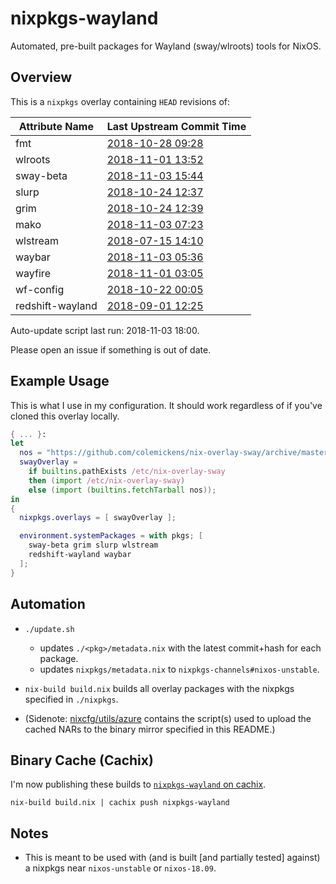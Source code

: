 # nixpkgs-wayland

Automated, pre-built packages for Wayland (sway/wlroots) tools for NixOS.

## Overview

This is a `nixpkgs` overlay containing `HEAD` revisions of:

<!--pkgs-->
| Attribute Name | Last Upstream Commit Time |
| -------------- | ------------------------- |
| fmt | [2018-10-28 09:28](https://github.com/fmtlib/fmt/commits/36161284e246b400a7967df2de98cba1bf9f0fbe) |
| wlroots | [2018-11-01 13:52](https://github.com/swaywm/wlroots/commits/675cf8457ef3493112def366d7090731172ee872) |
| sway-beta | [2018-11-03 15:44](https://github.com/swaywm/sway/commits/d19648a304dd7c6731ce53a7b7a265019f5b4473) |
| slurp | [2018-10-24 12:37](https://github.com/emersion/slurp/commits/0dbd03991462397eb92bb40af712c837c898ebf1) |
| grim | [2018-10-24 12:39](https://github.com/emersion/grim/commits/61df6f0a9531520c898718874c460826bc7e2b42) |
| mako | [2018-11-03 07:23](https://github.com/emersion/mako/commits/d1e6585eb5c06f1e05c3ec77230a263d73cc103c) |
| wlstream | [2018-07-15 14:10](https://github.com/atomnuker/wlstream/commits/182076a94562b128c3a97ecc53cc68905ea86838) |
| waybar | [2018-11-03 05:36](https://github.com/Alexays/waybar/commits/26182c222b6994666640ea0a89cfa97fbcf7229f) |
| wayfire | [2018-11-01 03:05](https://github.com/WayfireWM/wayfire/commits/f634aff42ae8a29794d3977675a09e72832f2414) |
| wf-config | [2018-10-22 00:05](https://github.com/WayfireWM/wf-config/commits/8f7046e6c67d4a277b0793b56ff6535f53997bc5) |
| redshift-wayland | [2018-09-01 12:25](https://github.com/minus7/redshift/commits/a2177ed9942477868ccc514372f32a0fbcbe189e) |
<!--pkgs-->

Auto-update script last run: <!--update-->2018-11-03 18:00<!--update-->.

Please open an issue if something is out of date.

## Example Usage

This is what I use in my configuration. It should work regardless of if you've
cloned this overlay locally.

```nix
{ ... }:
let
  nos = "https://github.com/colemickens/nix-overlay-sway/archive/master.tar.gz";
  swayOverlay =
    if builtins.pathExists /etc/nix-overlay-sway
    then (import /etc/nix-overlay-sway)
    else (import (builtins.fetchTarball nos));
in
{
  nixpkgs.overlays = [ swayOverlay ];

  environment.systemPackages = with pkgs; [
    sway-beta grim slurp wlstream
    redshift-wayland waybar
  ];
}
```

## Automation

* `./update.sh`
  * updates `./<pkg>/metadata.nix` with the latest commit+hash for each package.
  * updates `nixpkgs/metadata.nix` to `nixpkgs-channels#nixos-unstable`.

* `nix-build build.nix` builds all overlay packages with the nixpkgs specified in `./nixpkgs`.

* (Sidenote: [nixcfg/utils/azure](https://github.com/colemickens/nixcfg/tree/master/utils/azure) contains the script(s) used
  to upload the cached NARs to the binary mirror specified in this README.)

## Binary Cache (Cachix)

I'm now publishing these builds to [`nixpkgs-wayland` on cachix](https://nixpkgs-wayland.cachix.org).

```
nix-build build.nix | cachix push nixpkgs-wayland
```

## Notes

* This is meant to be used with (and is built [and partially tested] against) a nixpkgs near `nixos-unstable` or `nixos-18.09`.

